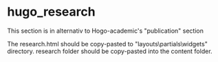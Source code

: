 # hugo_research
This section is in alternativ to Hogo-academic's "publication" section

The research.html should be copy-pasted to "layouts\partials\widgets" directory.
research folder should be copy-pasted into the content folder. 
